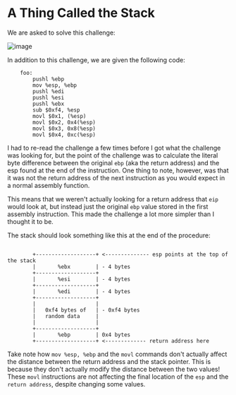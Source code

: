 # A Thing Called the Stack

We are asked to solve this challenge:

![image](https://user-images.githubusercontent.com/24576987/33187174-f6a0a808-d05d-11e7-9a18-bf7f2e2195c5.png)

In addition to this challenge, we are given the following code:

```
    foo:
        pushl %ebp
        mov %esp, %ebp
        pushl %edi
        pushl %esi
        pushl %ebx
        sub $0xf4, %esp
        movl $0x1, (%esp)
        movl $0x2, 0x4(%esp)
        movl $0x3, 0x8(%esp)
        movl $0x4, 0xc(%esp)
```

I had to re-read the challenge a few times before I got what the challenge was looking for, but the point of the challenge was to calculate the literal byte difference between the original `ebp` (aka the return address) and the esp found at the end of the instruction. One thing to note, however, was that it was not the return address of the next instruction as you would expect in a normal assembly function.

This means that we weren't actually looking for a return address that `eip` would look at, but instead just the original `ebp` value stored in the first assembly instruction. This made the challenge a lot more simpler than I thought it to be.

The stack should look something like this at the end of the procedure:

```
    
        +-------------------+ <-------------- esp points at the top of the stack
        |       %ebx        | - 4 bytes
        +-------------------+
        |       %esi        | - 4 bytes
        +-------------------+
        |       %edi        | - 4 bytes 
        +-------------------+
        |                   |
        |   0xf4 bytes of   | - 0xf4 bytes
        |   random data     |
        |                   |
        +-------------------+
        |       %ebp        | 0x4 bytes
        +-------------------+ <------------- return address here
```

Take note how `mov %esp, %ebp` and the `movl` commands don't actually affect the distance
between the return address and the stack pointer. This is because they don't actually modify the distance between the two values! These `movl` instructions are not affecting the final location of the `esp` and the `return address`, despite changing some values.
